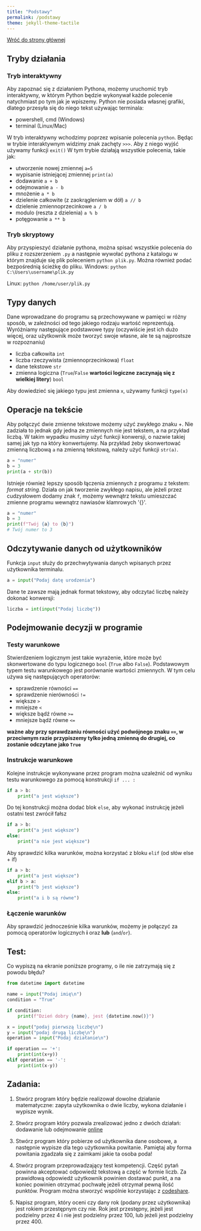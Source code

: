 ```yaml
---
title: "Podstawy"
permalink: /podstawy
theme: jekyll-theme-tactile
---
```


[Wróć do strony głównej](index.md)

## Tryby działania
### Tryb interaktywny
Aby zapoznać się z działaniem Pythona, możemy uruchomić tryb interaktywny, w którym Python będzie wykonywał każde polecenie natychmiast po tym jak je wpiszemy. Python nie posiada własnej grafiki, dlatego przesyła się do niego tekst używając terminala:
- powershell, cmd (Windows)
- terminal (Linux/Mac)

W tryb interaktywny wchodzimy poprzez wpisanie polecenia `python`. Będąc w trybie interaktywnym widzimy znak zachęty `>>>`. Aby z niego wyjść używamy funkcji `exit()`
W tym trybie działają wszystkie polecenia, takie jak:

- utworzenie nowej zmiennej `a=5`
- wypisanie istniejącej zmiennej `print(a)`
- dodawanie `a + b`
- odejmowanie `a - b`
- mnożenie `a * b`
- dzielenie całkowite (z zaokrągleniem w dół) `a // b`
- dzielenie zmiennoprzecinkowe `a / b`
- modulo (reszta z dzielenia) `a % b`
- potęgowanie `a ** b`

### Tryb skryptowy
Aby przyspieszyć działanie pythona, można spisać wszystkie polecenia do pliku z rozszerzeniem `.py` a następnie wywołać pythona z katalogu w którym znajduje się plik poleceniem `python plik.py`. Można również podać bezpośrednią ścieżkę do pliku.
Windows: `python C:\Users\username\plik.py`

Linux: `python /home/user/plik.py`

## Typy danych
Dane wprowadzane do programu są przechowywane w pamięci w różny sposób, w zależności od tego jakiego rodzaju wartość reprezentują. Wyróżniamy następujące podstawowe typy (oczywiście jest ich dużo więcej, oraz użytkownik może tworzyć swoje własne, ale te są najprostsze w rozpoznaniu)

- liczba całkowita `int`
- liczba rzeczywista (zmiennoprzecinkowa) `float`
- dane tekstowe `str`
- zmienna logiczna (`True`/`False` **wartości logiczne zaczynają się z wielkiej litery**) `bool`

Aby dowiedzieć się jakiego typu jest zmienna `x`, używamy funkcji `type(x)`

## Operacje na tekście
Aby połączyć dwie zmienne tekstowe możemy użyć zwykłego znaku +. Nie zadziała to jednak gdy jedna ze zmiennych nie jest tekstem, a na przykład liczbą. W takim wypadku musimy użyć funkcji konwersji, o nazwie takiej samej jak typ na który konwertujemy. Na przykład żeby skonwertować zmienną liczbową `a` na zmienną tekstową, należy użyć funkcji `str(a)`.

```python
a = "numer"
b = 3
print(a + str(b))
```

Istnieje również lepszy sposób łączenia zmiennych z programu z tekstem: *format string*. Działa on jak tworzenie zwykłego napisu, ale jeżeli przez cudzysłowem dodamy znak `f`, możemy wewnątrz tekstu umieszczać zmienne programu wewnątrz nawiasów klamrowych '{}'.

```python
a = "numer"
b = 3
print(f"Twój {a} to {b}")
# Twój numer to 3
```

## Odczytywanie danych od użytkowników
Funkcja `input` służy do przechwytywania danych wpisanych przez użytkownika terminalu.

```python
a = input("Podaj datę urodzenia")
```

Dane te zawsze mają jednak format tekstowy, aby odczytać liczbę należy dokonać konwersji:

```python
liczba = int(input("Podaj liczbę"))
```

## Podejmowanie decyzji w programie
### Testy warunkowe
Stwierdzeniem logicznym jest takie wyrażenie, które może być skonwertowane do typu logicznego `bool` (`True` albo `False`). Podstawowym typem testu warunkowego jest porównanie wartości zmiennych. W tym celu używa się następujących operatorów:

- sprawdzenie równości `==`
- sprawdzenie nierówności `!=`
- większe `>`
- mniejsze `<`
- większe bądź równe `>=`
- mniejsze bądź równe `<=`

**ważne aby przy sprawdzaniu równości użyć podwójnego znaku `==`, w przeciwnym razie przypiszemy tylko jedną zmienną do drugiej, co zostanie odczytane jako `True`**

### Instrukcje warunkowe
Kolejne instrukcje wykonywane przez program można uzależnić od wyniku testu warunkowego za pomocą konstrukcji `if ... :`

```python
if a > b:
    print("a jest większe")
```
Do tej konstrukcji można dodać blok `else`, aby wykonać instrukcję jeżeli ostatni test zwrócił fałsz

```python
if a > b:
    print("a jest większe")
else:
    print("a nie jest większe")
```
Aby sprawdzić kilka warunków, można korzystać z bloku `elif` (od słów else + if)

```python
if a > b:
    print("a jest większe")
elif b > a:
    print("b jest większe")
else:
    print("a i b są równe")
```

### Łączenie warunków
Aby sprawdzić jednocześnie kilka warunków, możemy je połączyć za pomocą operatorów logicznych **i** oraz **lub** (`and`/`or`).

## Test:
Co wypiszą na ekranie poniższe programy, o ile nie zatrzymają się z powodu błędu?

```python
from datetime import datetime

name = input("Podaj imię\n")
condition = "True"

if condition:
    print(f"Dzień dobry {name}, jest {datetime.now()}")
```

```python
x = input("podaj pierwszą liczbę\n")
y = input("podaj drugą liczbę\n")
operation = input("Podaj działanie\n")

if operation == '+':
    print(int(x+y))
elif operation == '-':
    print(int(x-y))
```

## Zadania:
1. Stwórz program który będzie realizował dowolne działanie matematyczne: zapyta użytkownika o dwie liczby, wykona działanie i wypisze wynik.

2. Stwórz program który pozwala zrealizować jedno z dwóch działań: dodawanie lub odejmowanie [online](https://parsons.problemsolving.io/puzzle/a46fd0aa513042d08e623eedbfb8e1c1)

3. Stwórz program który pobierze od użytkownika dane osobowe, a następnie wypisze dla tego użytkownika powitanie. Pamiętaj aby forma powitania zgadzała się z zaimkami jakie ta osoba poda!

4. Stwórz program przeprowadzający test kompetencji. Część pytań powinna akceptować odpowiedź tekstową a część w formie liczb. Za prawidłową odpowiedź użytkownik powinien dostawać punkt, a na koniec powinien otrzymać pochwałę jeżeli otrzymał pewną ilość punktów.
Program można stworzyć wspólnie korzystając z [codeshare](https://codeshare.io).

5. Napisz program, który oceni czy dany rok (podany przez użytkownika) jest rokiem przestępnym czy nie. Rok jest przestępny, jeżeli jest podzielny przez 4 i nie jest podzielny przez 100, lub jeżeli jest podzielny przez 400.

